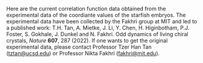Here are the current correlation function data obtained from the experimental data of the coordiante values of the starfish embryos. 
The experimental data have been collected by the Fakhri group at MIT and led to a published work: T.H. Tan, A. Mietke, J. Li, Y. Chen, H. Higinbotham, P.J. Foster, S. Gokhale, J. Dunkel and N. Fakhri. Odd dynamics of living chiral crystals, _Nature_ **607**, 287 (2022).
If one wants to get the original experimental data, please contact Professor Tzer Han Tan (tztan@ucsd.edu) or Professor Nikta Fakhri (fakhri@mit.edu). 
